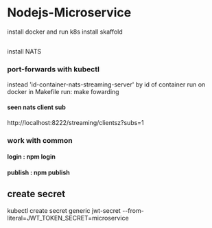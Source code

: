 # Nodejs-Microservice
install docker and run k8s
install skaffold
##
install NATS
### port-forwards with kubectl
instead 'id-container-nats-streaming-server' by id of container run on docker in Makefile
run: make fowarding
#### seen nats client sub
http://localhost:8222/streaming/clientsz?subs=1

### work with common
#### login : npm login
#### publish : npm publish

## create secret
kubectl create secret generic jwt-secret --from-literal=JWT_TOKEN_SECRET=microservice